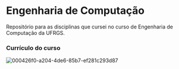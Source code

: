 
# Engenharia de Computação 
Repositório para as disciplinas que cursei no curso de Engenharia de Computação da UFRGS.

### Currículo do curso
![000426f0-a204-4de6-85b7-ef281c293d87](https://github.com/user-attachments/assets/176ade0c-7bc2-414a-abde-c7f48c8d00e3)
